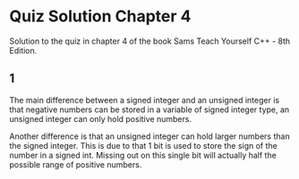 # Quiz Solution Chapter 4

Solution to the quiz in chapter 4 of the book Sams Teach Yourself C++ - 8th Edition.

## 1

The main difference between a signed integer and an unsigned integer is that negative numbers can be stored in a variable of signed integer type, an unsigned integer can only hold positive numbers.

Another difference is that an unsigned integer can hold larger numbers than the signed integer. This is due to that 1 bit is used to store the sign of the number in a signed int. Missing out on this single bit will actually half the possible range of positive numbers.
